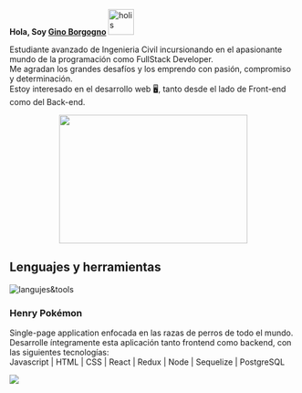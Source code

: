 
 **Hola, Soy [Gino Borgogno](https://www.linkedin.com/in/gino-borgogno-ba4bb8206//)** <img width="45" src="https://user-images.githubusercontent.com/76783198/182454378-115c3a2e-50cc-490e-85f0-fbdfab7f36ba.gif" alt="holis">

Estudiante avanzado de Ingenieria Civil incursionando en el apasionante mundo de la programación como FullStack Developer.<br>
Me agradan los grandes desafíos y los emprendo con pasión, compromiso y determinación.<br>
Estoy interesado en el desarrollo web 🖥️, tanto desde el lado de Front-end como del Back-end.<br>
<div align="center" >
      <img align="center" src="https://kinsta.com/es/wp-content/uploads/sites/8/2022/01/git-para-desarrollo-web.jpeg" width="330" height="225"  />
</div> 


## Lenguajes y herramientas
![langujes&tools](https://user-images.githubusercontent.com/76783198/182465347-06d45139-1931-4a88-b81a-a6861070c02a.svg)

### Henry Pokémon
Single-page application enfocada en las razas de perros de todo el mundo.<br>
Desarrolle íntegramente esta aplicación tanto frontend como backend, con las siguientes tecnologías:<br>
Javascript | HTML | CSS | React | Redux | Node | Sequelize | PostgreSQL<br>

<img align="center" src = './assets/PoisonFilter'>